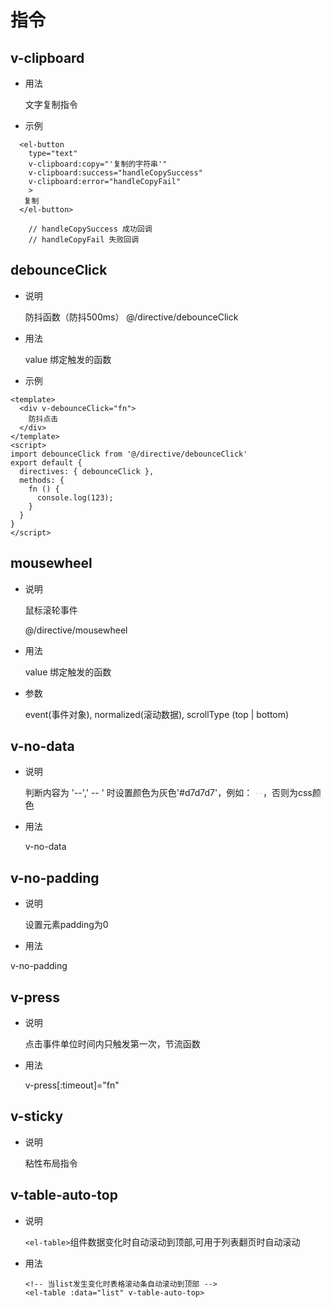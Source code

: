 # 指令

## v-clipboard

- 用法

  文字复制指令

- 示例

```vue
  <el-button
    type="text"
    v-clipboard:copy="'复制的字符串'"
    v-clipboard:success="handleCopySuccess"
    v-clipboard:error="handleCopyFail"
    >
   复制
  </el-button>

    // handleCopySuccess 成功回调
    // handleCopyFail 失败回调
```

## debounceClick

- 说明

  防抖函数（防抖500ms）
   @/directive/debounceClick
- 用法

  value 绑定触发的函数

- 示例

```vue
<template>
  <div v-debounceClick="fn">
    防抖点击
  </div>
</template>
<script>
import debounceClick from '@/directive/debounceClick'
export default {
  directives: { debounceClick },
  methods: {
    fn () {
      console.log(123);
    }
  }
}
</script>
```
  
## mousewheel

- 说明

  鼠标滚轮事件

  @/directive/mousewheel

- 用法

  value 绑定触发的函数

- 参数

  event(事件对象), normalized(滚动数据), scrollType (top | bottom) 

## v-no-data

- 说明

  判断内容为 '--',' -- ' 时设置颜色为灰色'#d7d7d7'，例如： <font color="#d7d7d7">--</font>，否则为css颜色

- 用法

  v-no-data

## v-no-padding

- 说明

  设置元素padding为0

- 用法

 v-no-padding

##  v-press

- 说明

  点击事件单位时间内只触发第一次，节流函数

- 用法

  v-press[:timeout]="fn"

## v-sticky

- 说明

  粘性布局指令


## v-table-auto-top

- 说明
  
  `<el-table>`组件数据变化时自动滚动到顶部,可用于列表翻页时自动滚动

- 用法

  ``` vue
  <!-- 当list发生变化时表格滚动条自动滚动到顶部 -->
  <el-table :data="list" v-table-auto-top>
  ```
  